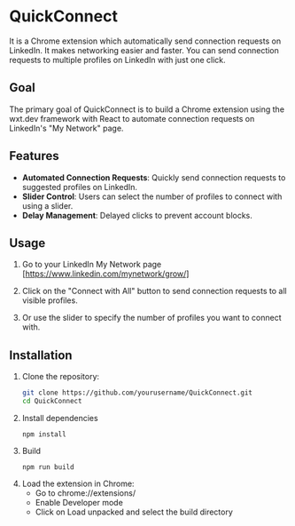 # QuickConnect

It is a Chrome extension which automatically send connection requests on LinkedIn. It makes networking easier and faster. You can send connection requests to multiple profiles on LinkedIn with just one click.

## Goal

The primary goal of QuickConnect is to build a Chrome extension using the wxt.dev framework with React to automate connection requests on LinkedIn's "My Network" page.

## Features

- **Automated Connection Requests**: Quickly send connection requests to suggested profiles on LinkedIn.
- **Slider Control**: Users can select the number of profiles to connect with using a slider.
- **Delay Management**: Delayed clicks to prevent account blocks.

## Usage

1. Go to your LinkedIn My Network page [https://www.linkedin.com/mynetwork/grow/]

2. Click on the "Connect with All" button to send connection requests to all visible profiles.

3. Or use the slider to specify the number of profiles you want to connect with.
   
## Installation

1. Clone the repository:
   ```bash
   git clone https://github.com/yourusername/QuickConnect.git
   cd QuickConnect

2. Install dependencies
   ```
   npm install

3. Build
   ```
   npm run build

4. Load the extension in Chrome:
   - Go to chrome://extensions/
   - Enable Developer mode
   - Click on Load unpacked and select the build directory
